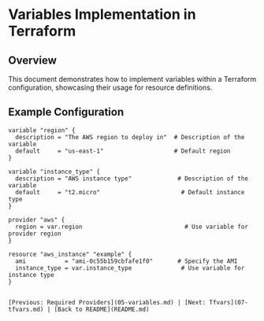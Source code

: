 # Variables Implementation in Terraform

## Overview

This document demonstrates how to implement variables within a Terraform configuration, showcasing their usage for resource definitions.

## Example Configuration

```hcl
variable "region" {
  description = "The AWS region to deploy in"  # Description of the variable
  default     = "us-east-1"                    # Default region
}

variable "instance_type" {
  description = "AWS instance type"             # Description of the variable
  default     = "t2.micro"                       # Default instance type
}

provider "aws" {
  region = var.region                             # Use variable for provider region
}

resource "aws_instance" "example" {
  ami           = "ami-0c55b159cbfafe1f0"       # Specify the AMI
  instance_type = var.instance_type              # Use variable for instance type
}


[Previous: Required Providers](05-variables.md) | [Next: Tfvars](07-tfvars.md) | [Back to README](README.md)
